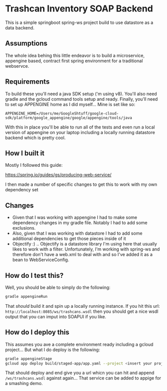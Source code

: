 # Trashcan Inventory SOAP Backend
This is a simple springboot spring-ws project build to use datastore as a data backend.

## Assumptions 
The whole idea behing this little endeavor is to build a microservice, appengine based,
contract first spring environment for a traditional webservce.

## Requirements
To build these you'll need a java SDK setup ('m using v8). You'll also need gradle and the gcloud command tools setup and ready. Finally, you'll need to set up APPENGINE home as I did myself... Mine is set like so:

```
APPENGINE_HOME=/Users/me/GoogleShtuff/google-cloud-sdk/platform/google_appengine/google/appengine/tools/java
```

With this in place you'll be able to run all of the tests and even run a local version of appengine on your laptop including a locally running datastore backend which is pretty cool.

## How I built it
Mostly I followed this guide:

https://spring.io/guides/gs/producing-web-service/

I then made a number of specific changes to get this to work with my own dependency set

## Changes
* Given that I was working with appengine I had to make some dependency changes in my gradle file. Notably I had to add some exclusions.
* Also, given that I was working with datastore I had to add some additional dependencies to get those pieces inside of it
* Objectify :) .. Objectify is a datastore library I'm using here that usually likes to work with a filter. Unfortunately, I'm working with spring-ws and therefore don't have a web.xml to deal with and so I've added it as a bean to WebServiceConfig.

## How do I test this?
Well, you should be able to simply do the following:

```bash
gradle appengineRun
```
That *should* build it and spin up a locally running instance. If you hit this url: `http://localhost:8085/ws/trashcans.wsdl` then you should get a nice wsdl output that you can imput into SOAPUI if you like.

## How do I deploy this
This assumes you ave a complete environment ready including a gcloud project... But what I do deploy is the following:

```bash
gradle appengineStage
gcloud app deploy build/staged-app/app.yaml --project <insert your project id here> --version <insert a version number here>
```

That should deploy and end give you a url whicn you can hit and append `/ws/trashcans.wsdl` against again... That service can be added to appige for a smashing demo.

